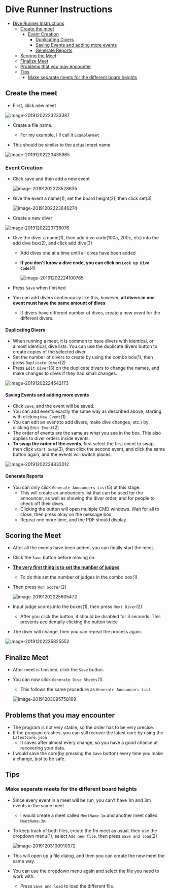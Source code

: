 # Dive Runner Instructions

- [Dive Runner Instructions](#dive-runner-instructions)
  * [Create the meet](#create-the-meet)
    + [Event Creation](#event-creation)
      - [Duplicating Divers](#duplicating-divers)
      - [Saving Events and adding more events](#saving-events-and-adding-more-events)
      - [Generate Reports](#generate-reports)
  * [Scoring the Meet](#scoring-the-meet)
  * [Finalize Meet](#finalize-meet)
  * [Problems that you may encounter](#problems-that-you-may-encounter)
  * [Tips](#tips)
    + [Make separate meets for the different board heights](#make-separate-meets-for-the-different-board-heights)

## Create the meet

* First, click new meet

![image-20191202223233387](DiveRunner-Instructions.assets/image-20191202223233387.png)

* Create a file name.

  * For my example, I'll call it `ExampleMeet`
* This should be similar to the actual meet name
  
  

![image-20191202223435965](DiveRunner-Instructions.assets/image-20191202223435965.png)

### Event Creation

* Click save and then add a new event

  ![image-20191202223528635](DiveRunner-Instructions.assets/image-20191202223528635.png)

* Give the event a name(1), set the board height(2), then click set(3)

  ![image-20191202223646274](DiveRunner-Instructions.assets/image-20191202223646274.png)

* Create a new diver

![image-20191202223736076](DiveRunner-Instructions.assets/image-20191202223736076.png)

* Give the diver a name(1), then add dive code(100a, 200c, etc) into the add dive box(2), and click add dive(3)

  * Add dives one at a time until all dives have been added

  * **If you don't know a dive code, you can click on `Look up Dive Code`**(4)

    ![image-20191202224100765](DiveRunner-Instructions.assets/image-20191202224100765.png)

* Press `Save` when finished
* You can add divers continuously like this, however, **all divers in one event must have the same amount of dives**
  
  * If divers have different number of dives, create a new event for the different divers.

#### Duplicating Divers

* When running a meet, it is common to have divers with identical, or almost identical, dive lists. You can use the duplicate divers button to create copies of the selected diver.
* Set the number of divers to create by using the combo box(1), then press `Duplicate Diver`(2)
* Press `Edit Diver`(3) on the duplicate divers to change the names, and make changes to dives if they had small changes.

![image-20191202224542173](DiveRunner-Instructions.assets/image-20191202224542173.png)

#### Saving Events and adding more events

*  Click `Save`, and the event will be saved.
* You can add events exactly the same way as described above, starting with clicking `New Event`(1).
* You can edit an event(to add divers, make dive changes, etc.) by clicking `Edit Event`(2)
* The order of events are the same as what you see in the box. This also applies to diver orders inside events.
* **To swap the order of the events**, first select the first event to swap, then click `Start Swap`(3), then click the second event, and click the same button again, and the events will switch places.

![image-20191202224833012](DiveRunner-Instructions.assets/image-20191202224833012.png)

#### Generate Reports

* You can only click `Generate Announcers List`(5) at this stage.
  * This will create an announcers list that can be used for the announcer, as well as showing the diver order, and for people to check off their dives.
  * Clicking the button will open multiple CMD windows. Wait for all to close, then press okay on the message box
  * Repeat one more time, and the PDF should display.

## Scoring the Meet

* After all the events have been added, you can finally start the meet. 

* Click the `Save` button before moving on.

* <u>**The very first thing is to set the number of judges**</u>

  * To do this set the number of judges in the combo box(1)

* Then press `Run Scorer`(2)

  ![image-20191202225605472](DiveRunner-Instructions.assets/image-20191202225605472.png)



* Input judge scores into the boxes(1), then press `Next Diver`(2)
  * After you click the button, it should be disabled for 3 seconds. This prevents accidentally clicking the button twice
* The diver will change, then you can repeat the process again.

![image-20191202225825552](DiveRunner-Instructions.assets/image-20191202225825552.png)

## Finalize Meet

* After meet is finished, click the `Save` button.

* You can now click `Generate Dive Sheets`(1).

  * This follows the same procedure as `Generate Announcers List`

  ![image-20191203095758169](DiveRunner-Instructions.assets/image-20191203095758169.png)

## Problems that you may encounter

* The program is not very stable, so the order has to be very precise.
* If the program crashes, you can still recover the latest core by using the `LatestCore.json`
  * It saves after almost every change, so you have a good chance at recovering your data.
* I would save the core(by pressing the `Save` button) every time you make a change, just to be safe.

## Tips

### Make separate meets for the different board heights

- Since every event in a meet will be run, you can't have 1m and 3m events in the same meet

  - I would create a meet called `MeetName-1m` and another meet called `MeetName-3m`

- To keep track of both files, create the 1m meet as usual, then use the dropdown menu(1), select `Add new file`, then press `Save and load`(2)

  ![image-20191203100910372](DiveRunner-Instructions.assets/image-20191203100910372.png)

- This will open up a file dialog, and then you can create the new meet the same way.
- You can use the dropdown menu again and select the file you need to work with. 
  - Press `Save and load` to load the different file.